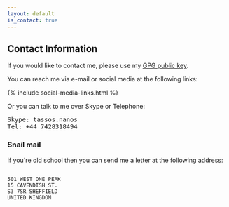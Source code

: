 ```yaml
---
layout: default
is_contact: true
---
```


## Contact Information

If you would like to contact me, please use my <a href="ananos.pgp.key.asc">GPG public key</a>.

You can reach me via e-mail or social media at the following links:

{% include social-media-links.html %}

Or you can talk to me over Skype or Telephone:

<pre>
Skype: tassos.nanos
Tel: +44 7428318494
</pre>

### Snail mail

If you're old school then you can send me a letter at the following address:

<pre><code>  
501 WEST ONE PEAK
15 CAVENDISH ST.
S3 7SR SHEFFIELD
UNITED KINGDOM
</code></pre>


